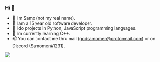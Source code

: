 ### Hi  👋

- 🔭 I'm Samo (not my real name).
- 👾 I am a 15 year old software developer.
- 📁 I do projects in Python, JavaScript programming languages.
- 🌱 I’m currently learning C++.
- 📫 You can contact me thru mail (godsamomen@protonmail.com) or on Discord (Samomen#1231).

<a href="https://wakatime.com"><img src="https://wakatime.com/share/@515ee3da-50d2-4d49-bcc3-5a3d8e4b2880/f94fcf6c-046e-4f07-b6ae-02926d71fad8.png" /></a>

